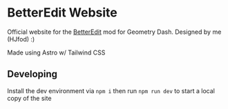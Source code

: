 # BetterEdit Website

Official website for the [BetterEdit](https://github.com/HJfod/BetterEdit) mod for Geometry Dash. Designed by me (HJfod) :)

Made using Astro w/ Tailwind CSS

## Developing

Install the dev environment via `npm i` then run `npm run dev` to start a local copy of the site
